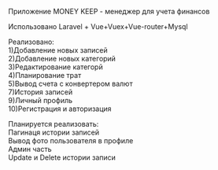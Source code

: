  Приложение MONEY KEEP - менеджер для учета финансов
  
 Использовано Laravel + Vue+Vuex+Vue-router+Mysql
 
 Реализовано:  
 1)Добавление новых записей  
 2)Добавление новых категорий    
 3)Редактирование категорй  
 4)Планирование трат  
 5)Вывод счета с конвертером валют  
 7)История записей   
 9)Личный профиль  
 10)Регистрация и авторизация  
 
 Планируется реализовать:  
 Пагинаця истории записей      
 Вывод фото пользователя в профиле      
 Админ часть      
 Update и Delete истории записи 

    
